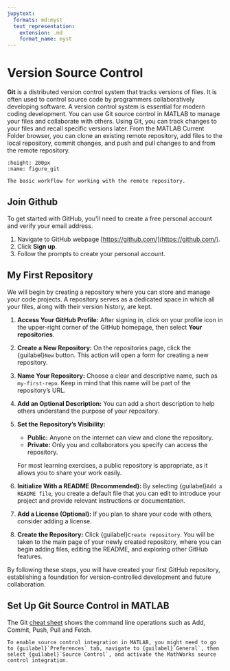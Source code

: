 ```yaml
---
jupytext:
  formats: md:myst
  text_representation:
    extension: .md
    format_name: myst
---
```


# Version Source Control

**Git** is a distributed version control system that tracks versions of files. It is often used to control source code by programmers collaboratively developing software. A version control system is essential for modern coding development. You can use Git source control in MATLAB to manage your files and collaborate with others. Using Git, you can track changes to your files and recall specific versions later. From the MATLAB Current Folder browser, you can clone an existing remote repository, add files to the local repository, commit changes, and push and pull changes to and from the remote repository.


```{figure} _static/fig2-1.png
:height: 200px
:name: figure_git

The basic workflow for working with the remote repository.
```

## Join Github

To get started with GitHub, you'll need to create a free personal account and verify your email address.

1. Navigate to GitHub webpage [https://github.com/](https://github.com/).
2. Click **Sign up**.
3. Follow the prompts to create your personal account.

## My First Repository

We will begin by creating a repository where you can store and manage your code projects. A repository serves as a dedicated space in which all your files, along with their version history, are kept.

1. **Access Your GitHub Profile:**
   After signing in, click on your profile icon in the upper-right corner of the GitHub homepage, then select **Your repositories**.

2. **Create a New Repository:**
   On the repositories page, click the {guilabel}`New` button. This action will open a form for creating a new repository.

3. **Name Your Repository:**
   Choose a clear and descriptive name, such as `my-first-repo`. Keep in mind that this name will be part of the repository’s URL.

4. **Add an Optional Description:**
   You can add a short description to help others understand the purpose of your repository.

5. **Set the Repository’s Visibility:**

   - **Public:** Anyone on the internet can view and clone the repository.
   - **Private:** Only you and collaborators you specify can access the repository.

   For most learning exercises, a public repository is appropriate, as it allows you to share your work easily.

6. **Initialize With a README (Recommended):**
   By selecting {guilabel}`Add a README file`, you create a default file that you can edit to introduce your project and provide relevant instructions or documentation.

7. **Add a License (Optional):**
   If you plan to share your code with others, consider adding a license.

8. **Create the Repository:**
   Click {guilabel}`Create repository`. You will be taken to the main page of your newly created repository, where you can begin adding files, editing the README, and exploring other GitHub features.

By following these steps, you will have created your first GitHub repository, establishing a foundation for version-controlled development and future collaboration.

## Set Up Git Source Control in MATLAB

The Git [cheat sheet](https://education.github.com/git-cheat-sheet-education.pdf) shows the command line operations such as Add, Commit, Push, Pull and Fetch.

```{tip}
To enable source control integration in MATLAB, you might need to go to {guilabel}`Preferences` tab, navigate to {guilabel}`General`, then select {guilabel}`Source Control`, and activate the MathWorks source control integration.
```

